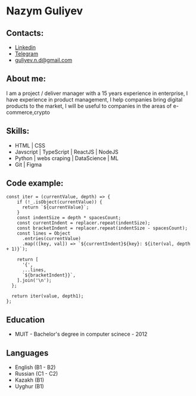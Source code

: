 # Nazym Guliyev
## Contacts:
* [Linkedin](https://www.linkedin.com/in/nazym-guliyev/)
* [Telegram](https://t.me/nzmglv)
* guliyev.n.d@gmail.com

## About me:
I am a project / deliver manager with a 15 years experience in enterprise, I have experience in product management, I help companies bring digital products to the market, I will be useful to companies in the areas of e-commerce,crypto

## Skills:
* HTML | CSS
* Javscript | TypeScript | ReactJS | NodeJS 
* Python | webs craping | DataScience | ML
* Git | Figma 

## Code example:
```
const iter = (currentValue, depth) => {
    if (!_.isObject(currentValue)) {
      return `${currentValue}`;
    }
    const indentSize = depth * spacesCount;
    const currentIndent = replacer.repeat(indentSize);
    const bracketIndent = replacer.repeat(indentSize - spacesCount);
    const lines = Object
      .entries(currentValue)
      .map(([key, val]) => `${currentIndent}${key}: ${iter(val, depth + 1)}`);

    return [
      '{',
      ...lines,
      `${bracketIndent}}`,
    ].join('\n');
  };

  return iter(value, depth1);
};
```
## Education
* MUIT - Bachelor's degree in computer scinece - 2012

## Languages
* English (B1 - B2)
* Russian (C1 - C2)
* Kazakh (B1)
* Uyghur (B1)